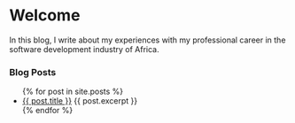 # Welcome

In this blog, I write about my experiences with my professional career in the software development industry of Africa.

### Blog Posts

<ul>
	{% for post in site.posts %}
	<li>
		<a href="{{ post.url }}">{{ post.title }}</a>
		{{ post.excerpt }}
	</li>
	{% endfor %}
</ul>